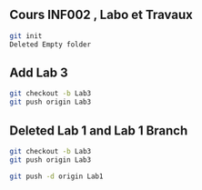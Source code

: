## Cours INF002 , Labo et Travaux

```Bash
git init
Deleted Empty folder
```

## Add Lab 3

```Bash
git checkout -b Lab3
git push origin Lab3
```

## Deleted Lab 1 and Lab 1 Branch
```Bash
git checkout -b Lab3
git push origin Lab3

git push -d origin Lab1
```
#